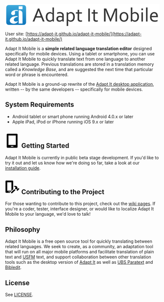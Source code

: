 ![Adapt It Mobile](https://github.com/adapt-it/adapt-it-mobile/blob/master/docs/aim_logo.png)

User site: [https://adapt-it.github.io/adapt-it-mobile/](https://adapt-it.github.io/adapt-it-mobile/)

Adapt It Mobile is a **simple related language translation editor** designed specifically for mobile devices. Using a tablet or smartphone, you can use Adapt It Mobile to quickly translate text from one language to another related language. Previous translations are stored in a translation memory called a _Knowledge Base_, and are suggested the next time that particular word or phrase is encountered.

Adapt It Mobile is a ground-up rewrite of the [Adapt It desktop application](http://adapt-it.org/), written -- by the same developers -- specifically for mobile devices.

## System Requirements

- Android tablet or smart phone running Android 4.0.x or later
- Apple iPad, iPod or iPhone running iOS 9.x or later


## ![Users Guide](https://github.com/adapt-it/adapt-it-mobile/blob/master/docs/tablet.png) Getting Started

Adapt It Mobile is currently in public beta stage development. If you'd like to try it out and let us know how we're doing so far, take a look at our [installation guide](https://github.com/adapt-it/adapt-it-mobile/wiki/Using-Adapt-It-Mobile).

## ![Contribute](https://github.com/adapt-it/adapt-it-mobile/blob/master/docs/build.png) Contributing to the Project

For those wanting to contribute to this project, check out the [wiki pages](https://github.com/adapt-it/adapt-it-mobile/wiki/Contributing-to-Adapt-It-Mobile). If you're a coder, tester, interface designer, or would like to localize Adapt It Mobile to your language, we'd love to talk!

## Philosophy

Adapt It Mobile is a free open source tool for quickly translating between related languages. We seek to create, as a community, an adaptation tool that will run on all major mobile platforms and facilitate translation of plain text and [USFM](http://paratext.ubs-translations.org/about/usfm) text, and support collaboration between other translation tools such as the desktop version of [Adapt It](http://adapt-it.org/) as well as [UBS Paratext](http://paratext.ubs-translations.org/) and [Bibledit](https://sites.google.com/site/bibledit/).

## License

See [LICENSE](https://github.com/adapt-it/adapt-it-mobile/blob/master/LICENSE).
